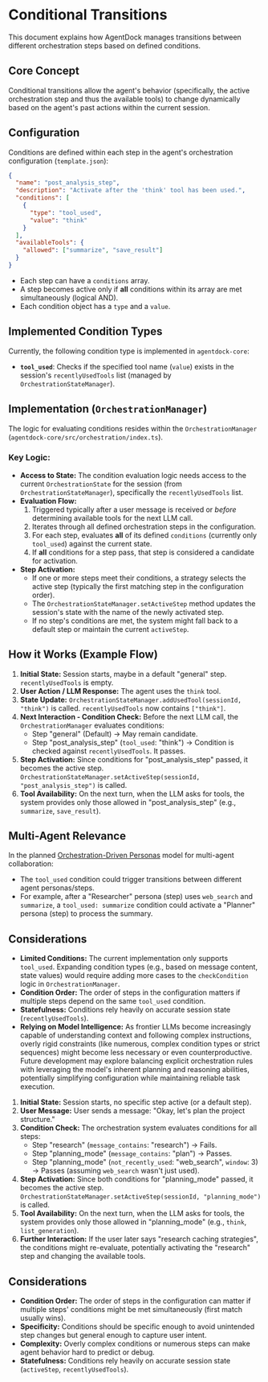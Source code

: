 # Conditional Transitions

This document explains how AgentDock manages transitions between different orchestration steps based on defined conditions.

## Core Concept

Conditional transitions allow the agent's behavior (specifically, the active orchestration step and thus the available tools) to change dynamically based on the agent's past actions within the current session.

## Configuration

Conditions are defined within each step in the agent's orchestration configuration (`template.json`):

```json
{
  "name": "post_analysis_step",
  "description": "Activate after the 'think' tool has been used.",
  "conditions": [
    {
      "type": "tool_used",
      "value": "think"
    }
  ],
  "availableTools": {
    "allowed": ["summarize", "save_result"]
  }
}
```

-   Each step can have a `conditions` array.
-   A step becomes active only if **all** conditions within its array are met simultaneously (logical AND).
-   Each condition object has a `type` and a `value`.

## Implemented Condition Types

Currently, the following condition type is implemented in `agentdock-core`:

-   **`tool_used`**: Checks if the specified tool name (`value`) exists in the session's `recentlyUsedTools` list (managed by `OrchestrationStateManager`).

## Implementation (`OrchestrationManager`)

The logic for evaluating conditions resides within the `OrchestrationManager` (`agentdock-core/src/orchestration/index.ts`).

### Key Logic:

-   **Access to State:** The condition evaluation logic needs access to the current `OrchestrationState` for the session (from `OrchestrationStateManager`), specifically the `recentlyUsedTools` list.
-   **Evaluation Flow:**
    1.  Triggered typically after a user message is received or *before* determining available tools for the next LLM call.
    2.  Iterates through all defined orchestration steps in the configuration.
    3.  For each step, evaluates **all** of its defined `conditions` (currently only `tool_used`) against the current state.
    4.  If **all** conditions for a step pass, that step is considered a candidate for activation.
-   **Step Activation:**
    -   If one or more steps meet their conditions, a strategy selects the active step (typically the first matching step in the configuration order).
    -   The `OrchestrationStateManager.setActiveStep` method updates the session's state with the name of the newly activated step.
    -   If no step's conditions are met, the system might fall back to a default step or maintain the current `activeStep`.

## How it Works (Example Flow)

1.  **Initial State:** Session starts, maybe in a default "general" step. `recentlyUsedTools` is empty.
2.  **User Action / LLM Response:** The agent uses the `think` tool.
3.  **State Update:** `OrchestrationStateManager.addUsedTool(sessionId, "think")` is called. `recentlyUsedTools` now contains `["think"]`.
4.  **Next Interaction - Condition Check:** Before the next LLM call, the `OrchestrationManager` evaluates conditions:
    -   Step "general" (Default) -> May remain candidate.
    -   Step "post_analysis_step" (`tool_used`: "think") -> Condition is checked against `recentlyUsedTools`. It passes.
5.  **Step Activation:** Since conditions for "post_analysis_step" passed, it becomes the active step. `OrchestrationStateManager.setActiveStep(sessionId, "post_analysis_step")` is called.
6.  **Tool Availability:** On the next turn, when the LLM asks for tools, the system provides only those allowed in "post_analysis_step" (e.g., `summarize`, `save_result`).

## Multi-Agent Relevance

In the planned [Orchestration-Driven Personas](./../roadmap/multi-agent-collaboration.md) model for multi-agent collaboration:

-   The `tool_used` condition could trigger transitions between different agent personas/steps.
-   For example, after a "Researcher" persona (step) uses `web_search` and `summarize`, a `tool_used: summarize` condition could activate a "Planner" persona (step) to process the summary.

## Considerations

-   **Limited Conditions:** The current implementation only supports `tool_used`. Expanding condition types (e.g., based on message content, state values) would require adding more cases to the `checkCondition` logic in `OrchestrationManager`.
-   **Condition Order:** The order of steps in the configuration matters if multiple steps depend on the same `tool_used` condition.
-   **Statefulness:** Conditions rely heavily on accurate session state (`recentlyUsedTools`).
-   **Relying on Model Intelligence:** As frontier LLMs become increasingly capable of understanding context and following complex instructions, overly rigid constraints (like numerous, complex condition types or strict sequences) might become less necessary or even counterproductive. Future development may explore balancing explicit orchestration rules with leveraging the model's inherent planning and reasoning abilities, potentially simplifying configuration while maintaining reliable task execution. 
1.  **Initial State:** Session starts, no specific step active (or a default step).
2.  **User Message:** User sends a message: "Okay, let's plan the project structure."
3.  **Condition Check:** The orchestration system evaluates conditions for all steps:
    -   Step "research" (`message_contains`: "research") -> Fails.
    -   Step "planning_mode" (`message_contains`: "plan") -> Passes.
    -   Step "planning_mode" (`not_recently_used`: "web_search", `window`: 3) -> Passes (assuming `web_search` wasn't just used).
4.  **Step Activation:** Since both conditions for "planning_mode" passed, it becomes the active step. `OrchestrationStateManager.setActiveStep(sessionId, "planning_mode")` is called.
5.  **Tool Availability:** On the next turn, when the LLM asks for tools, the system provides only those allowed in "planning_mode" (e.g., `think`, `list_generation`).
6.  **Further Interaction:** If the user later says "research caching strategies", the conditions might re-evaluate, potentially activating the "research" step and changing the available tools.

## Considerations

-   **Condition Order:** The order of steps in the configuration can matter if multiple steps' conditions might be met simultaneously (first match usually wins).
-   **Specificity:** Conditions should be specific enough to avoid unintended step changes but general enough to capture user intent.
-   **Complexity:** Overly complex conditions or numerous steps can make agent behavior hard to predict or debug.
-   **Statefulness:** Conditions rely heavily on accurate session state (`activeStep`, `recentlyUsedTools`). 